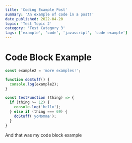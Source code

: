 ```yaml
---
title: 'Coding Example Post'
summary: 'An example of code in a post!'
date_published: 2022-04-20
topic: 'Test Topic 2'
category: 'Test Category 3'
tags: ['example', 'code', 'javascript', 'code example']
---
```


# Code Block Example

```js
const example2 = 'more examples!';

function doStuff() {
  console.log(example2);
}

const testFunction (thing) => {
  if (thing >= 12) {
    console.log('hello');
  } else if (thing === 69) {
    doStuff('yoMomma');
  }
}
```

And that was my code block example
